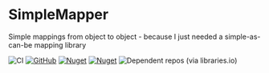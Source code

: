 # SimpleMapper
 Simple mappings from object to object - because I just needed a simple-as-can-be mapping library

![CI](https://github.com/rosenbjerg/SimpleMappings/workflows/CI/badge.svg)
[![GitHub](https://img.shields.io/github/license/rosenbjerg/SimpleMappings)](https://github.com/rosenbjerg/SimpleMappings/blob/master/LICENSE)
[![Nuget](https://img.shields.io/nuget/v/SimpleMappings)](https://www.nuget.org/packages/SimpleMappings/)
[![Nuget](https://img.shields.io/nuget/dt/SimpleMappings)](https://www.nuget.org/packages/SimpleMappings/)
![Dependent repos (via libraries.io)](https://img.shields.io/librariesio/dependent-repos/nuget/SimpleMappings)
